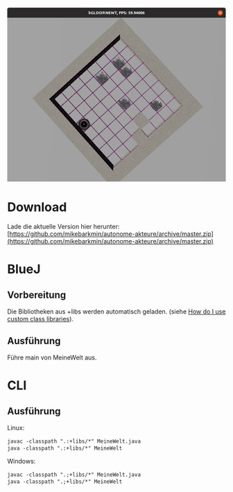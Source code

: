 ﻿![Autonomer Staubsaugroboter](staubsaugroboter.png)

# Download

Lade die aktuelle Version hier herunter: [https://github.com/mikebarkmin/autonome-akteure/archive/master.zip](https://github.com/mikebarkmin/autonome-akteure/archive/master.zip)

# BlueJ

## Vorbereitung

Die Bibliotheken aus +libs werden automatisch geladen. (siehe [How do I use custom class libraries](https://www.bluej.org/faq.html#faq_How_do_I_use_custom_class_libraries__JARs__)).

## Ausführung

Führe main von MeineWelt aus.

# CLI

## Ausführung

Linux:
```
javac -classpath ".:+libs/*" MeineWelt.java
java -classpath ".:+libs/*" MeineWelt
```

Windows:
```
javac -classpath ".;+libs/*" MeineWelt.java
java -classpath ".;+libs/*" MeineWelt
```

